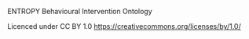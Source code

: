 ENTROPY Behavioural Intervention Ontology

Licenced under CC BY 1.0
https://creativecommons.org/licenses/by/1.0/
